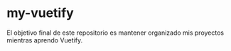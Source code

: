 # my-vuetify
El objetivo final de este repositorio es mantener organizado mis proyectos mientras aprendo Vuetify.
